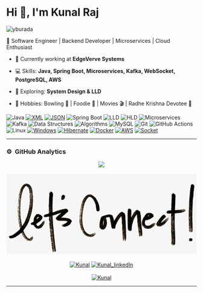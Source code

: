 # Hi 👋, I'm Kunal Raj  

<p align="left"> <img src="https://komarev.com/ghpvc/?username=kunalraj72&label=Profile%77views&color=0e75b6&style=flat" alt="yburada" /> </p>

🚀 Software Engineer | Backend Developer | Microservices | Cloud Enthusiast  

- 🔭 Currently working at **EdgeVerve Systems**  
- 💻 Skills: **Java, Spring Boot, Microservices, Kafka, WebSocket, PostgreSQL, AWS**  
- 🌱 Exploring: **System Design & LLD**  
- 🎯 Hobbies: Bowling 🎳 | Foodie 🍲 | Movies 🎬 | Radhe Krishna Devotee 🙏

  <!-- ----------- TECH STACK SECTION ------------ -->

![Java](https://img.shields.io/badge/Java-%23ED8B00.svg?style=for-the-badge&logo=java&logoColor=white)
[![XML](https://img.shields.io/badge/XML-767C52?style=for-the-badge&logo=xml&logoColor=fff)](#)
[![JSON](https://img.shields.io/badge/JSON-000?style=for-the-badge&logo=json&logoColor=fff)](#)
![Spring Boot](https://img.shields.io/badge/Spring%20Boot-%236DB33F.svg?style=for-the-badge&logo=springboot&logoColor=white)
![LLD](https://img.shields.io/badge/LLD-%2300599C.svg?style=for-the-badge&logo=blueprint&logoColor=white)
![HLD](https://img.shields.io/badge/HLD-%2300599C.svg?style=for-the-badge&logo=architecture&logoColor=white)
![Microservices](https://img.shields.io/badge/Microservices-%2300C4CC.svg?style=for-the-badge&logo=microservices&logoColor=white)
![Kafka](https://img.shields.io/badge/Kafka-231F20?style=for-the-badge&logo=apachekafka&logoColor=white)
![Data Structures](https://img.shields.io/badge/Data%20Structures-%2300599C.svg?style=for-the-badge&logo=databases&logoColor=white)
![Algorithms](https://img.shields.io/badge/Algorithms-%2300599C.svg?style=for-the-badge&logo=algorithms&logoColor=white)
![MySQL](https://img.shields.io/badge/mysql-%2300f.svg?style=for-the-badge&logo=mysql&logoColor=white)
![Git](https://img.shields.io/badge/git-%23F05033.svg?style=for-the-badge&logo=git&logoColor=white)
![GitHub Actions](https://img.shields.io/badge/githubactions-%232671E5.svg?style=for-the-badge&logo=githubactions&logoColor=white)
![Linux](https://img.shields.io/badge/Linux-FCC624?style=for-the-badge&logo=linux&logoColor=black)
[![Windows](https://custom-icon-badges.demolab.com/badge/Windows-0078D6?style=for-the-badge&logo=windows11&logoColor=white)](#)
[![Hibernate](https://img.shields.io/badge/Hibernate-59666C?style=for-the-badge&logo=hibernate&logoColor=fff)](#)
[![Docker](https://img.shields.io/badge/Docker-2496ED?style=for-the-badge&logo=docker&logoColor=fff)](#)
[![AWS](https://custom-icon-badges.demolab.com/badge/AWS-%23FF9900.svg?style=for-the-badge&logo=aws&logoColor=white)](#)
[![Socket](https://img.shields.io/badge/Socket-C93CD7?style=for-the-badge&logo=socket&logoColor=white)](#)

<hr>

<!-- ----------- TECH STACK SECTION END------------ --> 

### ⚙️ &nbsp;GitHub Analytics
<p align="center">
<a href="https://github.com/kunalraj72">
  <img height="160em" src="https://github-readme-stats-eight-theta.vercel.app/api?username=kunalraj72&show_icons=true&theme=algolia&include_all_commits=true&count_private=true"/>
</a>
  
</p>

<!-- ----------- CONNECT WITH ME SECTION ------------ -->

![connect-with-me.png](./connect-with-me.png.png)


<p align="center">
<a href="https://discordapp.com/users/me_reacts/" target="blank"><img align="center" src="https://img.shields.io/badge/Discord-7289DA?style=for-the-badge&logo=discord&logoColor=white" alt="Kunal"/></a> <a href="https://www.linkedin.com/in/kunal-raj-87142b203/" target="blank"><img align="center" src="https://img.shields.io/badge/LinkedIn-0077B5?style=for-the-badge&logo=linkedin&logoColor=white" alt="Kunal_linkedIn"/></a> 
<br>
<br>
<a href="https://x.com/LotusQuasar" target="blank"><img src="https://img.shields.io/twitter/follow/KunalRaj?logo=twitter&style=for-the-badge" alt="Kunal" /></a>
</p>

<hr>

<!-- ----------- CONNECT WITH ME SECTION END ------------ -->


[X]: https://x.com/LotusQuasar
[linkedin]: https://www.linkedin.com/in/kunal-raj-87142b203/
[github]: https://github.com/kunalraj72
[gmail]:mailto:kunalrajraj36@gmail.com

